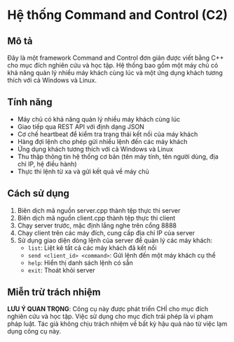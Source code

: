 # Hệ thống Command and Control (C2)

## Mô tả
Đây là một framework Command and Control đơn giản được viết bằng C++ cho mục đích nghiên cứu và học tập. Hệ thống bao gồm một máy chủ có khả năng quản lý nhiều máy khách cùng lúc và một ứng dụng khách tương thích với cả Windows và Linux.

## Tính năng
- Máy chủ có khả năng quản lý nhiều máy khách cùng lúc
- Giao tiếp qua REST API với định dạng JSON
- Cơ chế heartbeat để kiểm tra trạng thái kết nối của máy khách
- Hàng đợi lệnh cho phép gửi nhiều lệnh đến các máy khách
- Ứng dụng khách tương thích với cả Windows và Linux
- Thu thập thông tin hệ thống cơ bản (tên máy tính, tên người dùng, địa chỉ IP, hệ điều hành)
- Thực thi lệnh từ xa và gửi kết quả về máy chủ

## Cách sử dụng
1. Biên dịch mã nguồn server.cpp thành tệp thực thi server
2. Biên dịch mã nguồn client.cpp thành tệp thực thi client
3. Chạy server trước, mặc định lắng nghe trên cổng 8888
4. Chạy client trên các máy đích, cung cấp địa chỉ IP của server
5. Sử dụng giao diện dòng lệnh của server để quản lý các máy khách:
   - `list`: Liệt kê tất cả các máy khách đã kết nối
   - `send <client_id> <command>`: Gửi lệnh đến một máy khách cụ thể
   - `help`: Hiển thị danh sách lệnh có sẵn
   - `exit`: Thoát khỏi server

## Miễn trừ trách nhiệm

**LƯU Ý QUAN TRỌNG**: Công cụ này được phát triển CHỈ cho mục đích nghiên cứu và học tập. Việc sử dụng cho mục đích trái phép là vi phạm pháp luật. Tác giả không chịu trách nhiệm về bất kỳ hậu quả nào từ việc lạm dụng công cụ này.